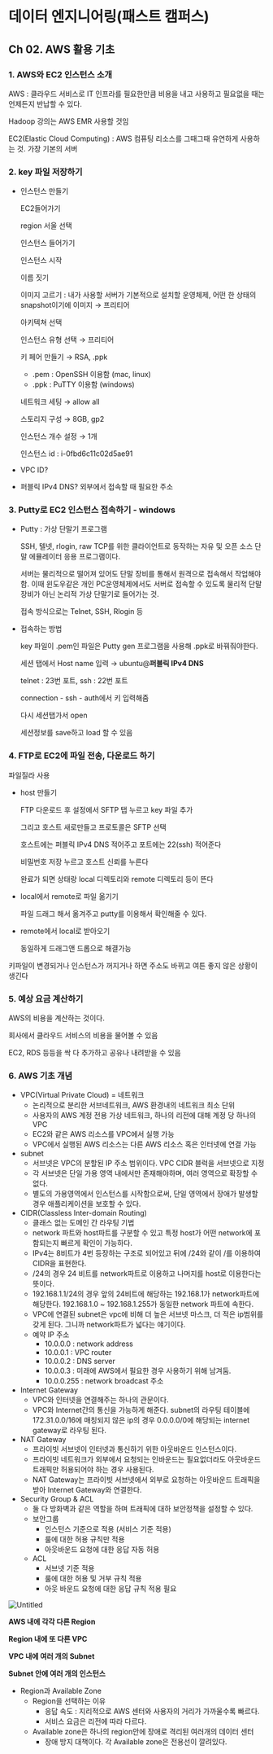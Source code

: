 # 데이터 엔지니어링(패스트 캠퍼스)

## Ch 02. AWS 활용 기초

### 1. AWS와 EC2 인스턴스 소개

AWS : 클라우드 서비스로 IT 인프라를 필요한만큼 비용을 내고 사용하고 필요없을 때는 언제든지 반납할 수 있다.

Hadoop 강의는 AWS EMR 사용할 것임

EC2(Elastic Cloud Computing) : AWS 컴퓨팅 리소스를 그때그때 유연하게 사용하는 것. 가장 기본의 서버

### 2. key 파일 저장하기

- 인스턴스 만들기
    
    EC2들어가기
    
    region 서울 선택
    
    인스턴스 들어가기
    
    인스턴스 시작
    
    이름 짓기
    
    이미지 고르기 : 내가 사용할 서버가 기본적으로 설치할 운영체제, 어떤 한 상태의 snapshot이기에 이미지 → 프리티어
    
    아키텍쳐 선택
    
    인스턴스 유형 선택 → 프리티어
    
    키 페어 만들기 → RSA, .ppk
    
    - .pem : OpenSSH 이용함 (mac, linux)
    - .ppk : PuTTY 이용함 (windows)
    
    네트워크 세팅 → allow all
    
    스토리지 구성 → 8GB, gp2
    
    인스턴스 개수 설정 → 1개
    
    인스턴스 id : i-0fbd6c11c02d5ae91
    
- VPC ID?
- 퍼블릭 IPv4 DNS? 외부에서 접속할 때 필요한 주소

### 3. Putty로 EC2 인스턴스 접속하기 - windows

- Putty : 가상 단말기 프로그램
    
    SSH, 텔넷, rlogin, raw TCP를 위한 클라이언트로 동작하는 자유 및 오픈 소스 단말 에뮬레이터 응용 프로그램이다.
    
    서버는 물리적으로 떨어져 있어도 단말 장비를 통해서 원격으로 접속해서 작업해야함. 이때 윈도우같은 개인 PC운영체제에서도 서버로 접속할 수 있도록 물리적 단말장비가 아닌 논리적 가상 단말기로 들어가는 것.
    
    접속 방식으로는 Telnet, SSH, Rlogin 등
    
- 접속하는 방법
    
    key 파일이 .pem인 파일은 Putty gen 프로그램을 사용해 .ppk로 바꿔줘야한다.
    
    세션 탭에서 Host name 입력 → ubuntu@**퍼블릭 IPv4 DNS**
    
    telnet : 23번 포트, ssh : 22번 포트
    
    connection - ssh - auth에서 키 입력해줌
    
    다시 세션탭가서 open
    
    세션정보를 save하고 load 할 수 있음
    

### 4. FTP로 EC2에 파일 전송, 다운로드 하기

파일질라 사용

- host 만들기
    
    FTP 다운로드 후 설정에서 SFTP 탭 누르고 key 파일 추가
    
    그리고 호스트 새로만들고 프로토콜은 SFTP 선택
    
    호스트에는 퍼블릭 IPv4 DNS 적어주고 포트에는 22(ssh) 적어준다
    
    비밀번호 저장 누르고 호스트 신뢰를 누른다
    
    완료가 되면 상태랑 local 디렉토리와 remote 디렉토리 등이 뜬다
    
- local에서 remote로 파일 옮기기
    
    파일 드래그 해서 옮겨주고 putty를 이용해서 확인해줄 수 있다.
    
- remote에서 local로 받아오기
    
    동일하게 드래그앤 드롭으로 해결가능
    

키파일이 변경되거나 인스턴스가 꺼지거나 하면 주소도 바뀌고 여튼 좋지 않은 상황이 생긴다

### 5. 예상 요금 계산하기

AWS의 비용을 계산하는 것이다.

회사에서 클라우드 서비스의 비용을 물어볼 수 있음

EC2, RDS 등등을 싹 다 추가하고 공유나 내려받을 수 있음

### 6. AWS 기초 개념

- VPC(Virtual Private Cloud) = 네트워크
    - 논리적으로 분리한 서브네트워크, AWS 환경내의 네트워크 최소 단위
    - 사용자의 AWS 계정 전용 가상 네트워크, 하나의 리전에 대해 계정 당 하나의 VPC
    - EC2와 같은 AWS 리소스를 VPC에서 실행 가능
    - VPC에서 실행된 AWS 리소스는 다른 AWS 리소스 혹은 인터넷에 연결 가능
- subnet
    - 서브넷은 VPC의 분할된 IP 주소 범위이다. VPC CIDR 블럭을 서브넷으로 지정
    - 각 서브넷은 단일 가용 영역 내에서만 존재해야하며, 여러 영역으로 확장할 수 없다.
    - 별도의 가용영역에서 인스턴스를 시작함으로써, 단일 영역에서 장애가 발생할 경우 애플리케이션을 보호할 수 있다.
- CIDR(Classless Inter-domain Routing)
    - 클래스 없는 도메인 간 라우팅 기법
    - network 파트와 host파트를 구분할 수 있고 특정 host가 어떤 network에 포함되는지 빠르게 확인이 가능하다.
    - IPv4는 8비트가 4번 등장하는 구조로 되어있고 뒤에 /24와 같이 /를 이용하여 CIDR을 표현한다.
    - /24의 경우 24 비트를 network파트로 이용하고 나머지를 host로 이용한다는 뜻이다.
    - 192.168.1.1/24의 경우 앞의 24비트에 해당하는 192.168.1가 network파트에 해당한다. 192.168.1.0 ~ 192.168.1.255가 동일한 network 파트에 속한다.
    - VPC에 연결된 subnet은 vpc에 비해 더 높은 서브넷 마스크,  더 적은 ip범위를 갖게 된다. 그니까 network파트가 넓다는 얘기이다.
    - 예약 IP 주소
        - 10.0.0.0 : network address
        - 10.0.0.1 : VPC router
        - 10.0.0.2 : DNS server
        - 10.0.0.3 : 미래에 AWS에서 필요한 경우 사용하기 위해 남겨둠.
        - 10.0.0.255 : network broadcast 주소
- Internet Gateway
    - VPC와 인터넷을 연결해주는 하나의 관문이다.
    - VPC와 Internet간의 통신을 가능하게 해준다. subnet의 라우팅 테이블에 172.31.0.0/16에 매칭되지 않은 ip의 경우 0.0.0.0/0에 해당되는 internet gateway로 라우팅 된다.
- NAT Gateway
    - 프라이빗 서브넷이 인터넷과 통신하기 위한 아웃바운드 인스턴스이다.
    - 프라이빗 네트워크가 외부에서 요청되는 인바운드는 필요없더라도 아웃바운드 트래픽만 허용되어야 하는 경우 사용된다.
    - NAT Gateway는 프라이빗 서브넷에서 외부로 요청하는 아웃바운드 트래픽을 받아 Internet Gateway와 연결한다.
- Security Group & ACL
    - 둘 다 방화벽과 같은 역할을 하며 트래픽에 대하 보안정책을 설정할 수 있다.
    - 보안그룹
        - 인스턴스 기준으로 적용 (서비스 기준 적용)
        - 룰에 대한 허용 규칙만 적용
        - 아웃바운드 요청에 대한 응답 자동 허용
    - ACL
        - 서브넷 기준 적용
        - 룰에 대한 허용 및 거부 규칙 적용
        - 아웃 바운드 요청에 대한 응답 규칙 적용 필요

![Untitled](/FastCPS_DE/img/Untitled.png)

**AWS 내에 각각 다른 Region**

**Region 내에 또 다른 VPC**

**VPC 내에 여러 개의 Subnet**

**Subnet 안에 여러 개의 인스턴스**

- Region과 Available Zone
    - Region을 선택하는 이유
        - 응답 속도 : 지리적으로 AWS 센터와 사용자의 거리가 가까울수록 빠르다.
        - 서비스 요금은 리전에 따라 다르다.
    - Available zone은 하나의 region안에 장애로 격리된 여러개의 데이터 센터
        - 장애 방지 대책이다. 각 Available zone은 전용선이 깔려있다.